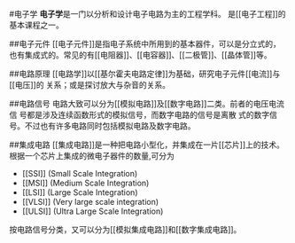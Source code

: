 #电子学
**电子学**是一门以分析和设计电子电路为主的工程学科。
是[[电子工程]]的基本课程之一。

##电子元件
[[电子元件]]是指电子系统中所用到的基本器件，可以是分立式的，
也有集成式的。常见的有[[电阻器]]、[[电容器]]、[[二极管]]、[[晶体管]]等。

##电路原理
[[电路学]]以[[基尔霍夫电路定律]]为基础，研究电子元件[[电流]]与[[电压]]的
关系；或是探讨放大与杂音的关系。

##电路信号
电路大致可以分为[[模拟电路]]及[[数字电路]]二类。前者的电压电流信
号都是涉及连续函数形式的模拟信号，而数字电路的信号是离散
式的数字信号。不过也有许多电路同时包括模拟电路及数字电路。

##集成电路
[[集成电路]]是一种把电路小型化，并集成在一片[[芯片]]上的技术。
根据一个芯片上集成的微电子器件的数量,可分为 

+ [[SSI]]  (Small Scale Integration)
+ [[MSI]]  (Medium Scale Integration)
+ [[LSI]]  (Large Scale Integration)
+ [[VLSI]] (Very large scale integration)
+ [[ULSI]] (Ultra Large Scale Integration)

按电路信号分类，又可以分为[[模拟集成电路]]和[[数字集成电路]]。
